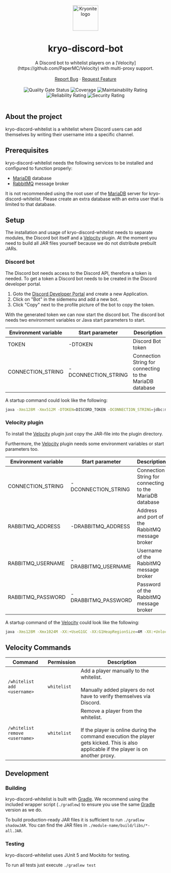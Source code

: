 <div align="center">
  <a href="https://github.com/kryoniteorg/kryo-discord-whitelist">
    <img src="https://raw.githubusercontent.com/kryoniteorg/.github/main/assets/kryonite_logo.svg" alt="Kryonite logo" width="80" height="80">
  </a>
</div>

<h1 align="center">kryo-discord-bot</h1>
<div align="center">
    A Discord bot to whitelist players on a [Velocity](https://github.com/PaperMC/Velocity) with multi-proxy support.
    <br />
    <br />
    <a href="https://github.com/kryoniteorg/kryo-discord-whitelist/issues/new?assignees=&labels=bug&template=bug_report.md">Report Bug</a>
    ·
    <a href="https://github.com/kryoniteorg/kryo-discord-whitelist/issues/new?assignees=&labels=feature&template=feature_request.md">Request Feature</a>
    <br />
    <br />
    <img alt="Quality Gate Status" src="https://sonarcloud.io/api/project_badges/measure?project=kryoniteorg_kryo-discord-whitelist&metric=alert_status">
    <img alt="Coverage" src="https://sonarcloud.io/api/project_badges/measure?project=kryoniteorg_kryo-discord-whitelist&metric=coverage">
    <img alt="Maintainability Rating" src="https://sonarcloud.io/api/project_badges/measure?project=kryoniteorg_kryo-discord-whitelist&metric=sqale_rating">
    <img alt="Reliability Rating" src="https://sonarcloud.io/api/project_badges/measure?project=kryoniteorg_kryo-discord-whitelist&metric=reliability_rating">
    <img alt="Security Rating" src="https://sonarcloud.io/api/project_badges/measure?project=kryoniteorg_kryo-discord-whitelist&metric=security_rating">
    <br />
    <br />
</div>


## About the project

kryo-discord-whitelist is a whitelist where Discord users can add themselves by writing their username into a specific channel.

## Prerequisites
kryo-discord-whitelist needs the following services to be installed and configured to function properly:

- [MariaDB](https://mariadb.org/) database
- [RabbitMQ](https://www.rabbitmq.com/) message broker

It is not recommended using the root user of the [MariaDB](https://mariadb.org/) server for kryo-discord-whitelist. Please create an extra database with an extra user that is limited to that database.

## Setup
The installation and usage of kryo-discord-whitelist needs to separate modules, the Discord bot itself and a [Velocity](https://github.com/PaperMC/Velocity) plugin. At the moment you need to build all JAR files yourself because we do not distribute prebuilt JARs.  

### Discord bot
The Discord bot needs access to the Discord API, therefore a token is needed. To get a token a Discord bot needs to be created in the Discord developer portal.

1. Goto the [Discord Developer Portal](https://discord.com/developers/applications) and create a new Application.
2. Click on "Bot" in the sidemenu and add a new bot.
3. Click "Copy" next to the profile picture of the bot to copy the token.

With the generated token we can now start the discord bot. The discord bot needs two environment variables or Java start parameters to start.

| Environment variable | Start parameter     | Description                                              |
|----------------------|---------------------|----------------------------------------------------------|
| TOKEN                | -DTOKEN             | Discord Bot token                                        |
| CONNECTION_STRING    | -DCONNECTION_STRING | Connection String for connecting to the MariaDB database |

A startup command could look like the following:
```bash
java -Xms128M -Xmx512M -DTOKEN=DISCORD_TOKEN -DCONNECTION_STRING=jdbc:mariadb://localhost:3306/database?user=user&password=password -JAR kryo-discord-whitelist-bot.JAR
```

### Velocity plugin
To install the [Velocity](https://github.com/PaperMC/Velocity) plugin just copy the JAR-file into the plugin directory.

Furthermore, the [Velocity](https://github.com/PaperMC/Velocity) plugin needs some environment variables or start parameters too.

| Environment variable | Start parameter     | Description                                              |
|----------------------|---------------------|----------------------------------------------------------|
| CONNECTION_STRING    | -DCONNECTION_STRING | Connection String for connecting to the MariaDB database |
| RABBITMQ_ADDRESS     | -DRABBITMQ_ADDRESS  | Address and port of the RabbitMQ message broker          |
| RABBITMQ_USERNAME    | -DRABBITMQ_USERNAME | Username of the RabbitMQ message broker                  |
| RABBITMQ_PASSWORD    | -DRABBITMQ_PASSWORD | Password of the RabbitMQ message broker                  |

A startup command of the [Velocity](https://github.com/PaperMC/Velocity) could look like the following:
```bash
java -Xms128M -Xmx1024M -XX:+UseG1GC -XX:G1HeapRegionSize=4M -XX:+UnlockExperimentalVMOptions -XX:+ParallelRefProcEnabled -XX:+AlwaysPreTouch -XX:MaxInlineLevel=15 -DCONNECTION_STRING=jdbc:mariadb://127.0.0.1:3306/database?user=user&password=password -DRABBITMQ_ADDRESS=127.0.0.1:5672 -DRABBITMQ_USERNAME=guest -DRABBITMQ_PASSWORD=guest -JAR velocity.JAR
```

## Velocity Commands
| Command                        | Permission  | Description                                                                                                                                                                          |
|--------------------------------|-------------|--------------------------------------------------------------------------------------------------------------------------------------------------------------------------------------|
| `/whitelist add <username>`    | `whitelist` | Add a player manually to the whitelist.<br/><br/>Manually added players do not have to verify themselves via Discord.                                                                |
| `/whitelist remove <username>` | `whitelist` | Remove a player from the whitelist.<br/><br/>If the player is online during the command execution the player gets kicked. This is also applicable if the player is on another proxy. |


## Development

### Building
kryo-discord-whitelist is built with [Gradle](https://gradle.org/). We recommend using the included wrapper script (`./gradlew`) to ensure you use the same [Gradle](https://gradle.org/) version as we do.

To build production-ready JAR files it is sufficient to run `./gradlew shadowJAR`.
You can find the JAR files in `./module-name/build/libs/*-all.JAR`.

### Testing
kryo-discord-whitelist uses JUnit 5 and Mockito for testing. 

To run all tests just execute `./gradlew test`

